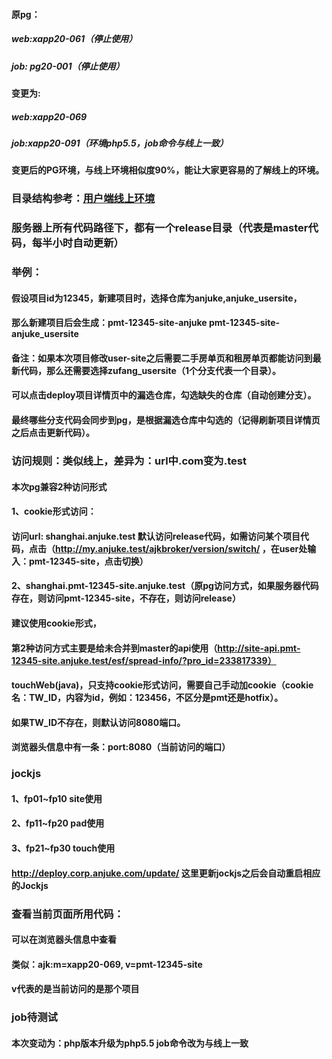 #### 原pg：

##### web:xapp20-061（停止使用）
##### job: pg20-001（停止使用）

#### 变更为:
##### web:xapp20-069 
##### job:xapp20-091（环境php5.5，job命令与线上一致）

#### 变更后的PG环境，与线上环境相似度90%，能让大家更容易的了解线上的环境。

### 目录结构参考：[用户端线上环境](http://gitlab.corp.anjuke.com/_site/docs/blob/master/Ops/%E7%94%A8%E6%88%B7%E7%AB%AF%E7%BA%BF%E4%B8%8A%E7%8E%AF%E5%A2%83.md)
### 服务器上所有代码路径下，都有一个release目录（代表是master代码，每半小时自动更新）

### 举例：
#### 假设项目id为12345，新建项目时，选择仓库为anjuke,anjuke_usersite，
#### 那么新建项目后会生成：pmt-12345-site-anjuke pmt-12345-site-anjuke_usersite
#### 备注：如果本次项目修改user-site之后需要二手房单页和租房单页都能访问到最新代码，那么还需要选择zufang_usersite（1个分支代表一个目录）。
#### 可以点击deploy项目详情页中的漏选仓库，勾选缺失的仓库（自动创建分支）。
#### 最终哪些分支代码会同步到pg，是根据漏选仓库中勾选的（记得刷新项目详情页之后点击更新代码）。

### 访问规则：类似线上，差异为：url中.com变为.test
#### 本次pg兼容2种访问形式

#### 1、cookie形式访问：
#### 访问url: shanghai.anjuke.test 默认访问release代码，如需访问某个项目代码，点击（http://my.anjuke.test/ajkbroker/version/switch/ ，在user处输入：pmt-12345-site，点击切换）
#### 2、shanghai.pmt-12345-site.anjuke.test（原pg访问方式，如果服务器代码存在，则访问pmt-12345-site，不存在，则访问release）
#### 建议使用cookie形式，
#### 第2种访问方式主要是给未合并到master的api使用（http://site-api.pmt-12345-site.anjuke.test/esf/spread-info/?pro_id=233817339） 
#### touchWeb(java)，只支持cookie形式访问，需要自己手动加cookie（cookie名：TW_ID，内容为id，例如：123456，不区分是pmt还是hotfix）。
#### 如果TW_ID不存在，则默认访问8080端口。
#### 浏览器头信息中有一条：port:8080（当前访问的端口）

### jockjs
#### 1、fp01~fp10 site使用
#### 2、fp11~fp20 pad使用
#### 3、fp21~fp30 touch使用
#### http://deploy.corp.anjuke.com/update/ 这里更新jockjs之后会自动重启相应的Jockjs

### 查看当前页面所用代码：
#### 可以在浏览器头信息中查看
#### 类似：ajk:m=xapp20-069, v=pmt-12345-site
#### v代表的是当前访问的是那个项目

### job待测试 
#### 本次变动为：php版本升级为php5.5  job命令改为与线上一致
